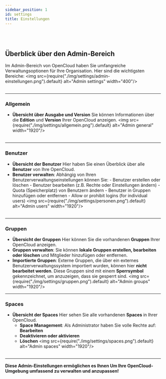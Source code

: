 ```yaml
---
sidebar_position: 1
id: settings
title: Einstellungen
---
```


<br/><br/>

## Überblick über den Admin-Bereich

Im Admin-Bereich von OpenCloud haben Sie umfangreiche Verwaltungsoptionen für Ihre Organisation. Hier sind die
wichtigsten Bereiche: <img src={require("./img/settings/admin-einstellungen.png").default} alt="Admin settings"
width="400"/> <br/><br/>

---

### Allgemein

- **Übersicht über Ausgabe und Version** Sie können Informationen über die **Edition** und **Version** Ihrer OpenCloud
  anzeigen. <img src={require("./img/settings/allgemein.png").default} alt="Admin general" width="1920"/> <br/><br/>

---

### Benutzer

- **Übersicht der Benutzer** Hier haben Sie einen Überblick über alle **Benutzer** von Ihre OpenCloud.
- **Benutzer verwalten**: Abhängig von Ihren Benutzerverwaltungseinstellungen können Sie: - Benutzer erstellen oder
  löschen - Benutzer bearbeiten (z.B. Rechte oder Einstellungen ändern) - Quota (Speicherplatz) von Benutzern ändern -
  Benutzer in Gruppen hinzufügen oder entfernen - Allow or prohibit logins (for individual users) <img
  src={require("./img/settings/personen.png").default} alt="Admin users" width="1920"/> <br/><br/>

---

### Gruppen

- **Übersicht der Gruppen** Hier können Sie die vorhandenen **Gruppen** Ihrer OpenCloud anzeigen.
- **Gruppen verwalten**: Sie können **lokale Gruppen erstellen, bearbeiten oder löschen** und Mitglieder hinzufügen oder
  entfernen.
- **Importierte Gruppen**: Externe Gruppen, die über ein externes Benutzerverwaltungssystem importiert wurden, können
  hier **nicht bearbeitet werden**. Diese Gruppen sind mit einem **Sperrsymbol**  
   gekennzeichnet, um anzuzeigen, dass sie gesperrt sind. <img src={require("./img/settings/gruppen.png").default}
  alt="Admin groups" width="1920"/>

---

### Spaces

- **Übersicht der Spaces** Hier sehen Sie alle vorhandenen **Spaces** in Ihrer OpenCloud.
  - **Space Management**: Als Administrator haben Sie volle Rechte auf: **Bearbeiten**
  - **Deaktivieren oder aktivieren**
  - **Löschen** <img src={require("./img/settings/spaces.png").default} alt="Admin spaces" width="1920"/> <br/><br/>

---

**Diese Admin-Einstellungen ermöglichen es Ihnen Um Ihre OpenCloud-Umgebung umfassend zu verwalten und anzupassen!**
